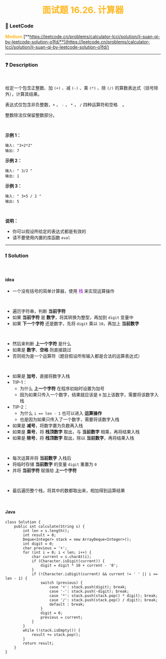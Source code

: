 <h1 style="text-align: center;"> <span style="color: #FFB822;">面试题 16.26. 计算器</span> </h1>

### 🚀 LeetCode

<base target="_blank">

<span style="color: #FFB822;">**Medium**</span> [**https://leetcode.cn/problems/calculator-lcci/solution/ji-suan-qi-by-leetcode-solution-o1fd/**](https://leetcode.cn/problems/calculator-lcci/solution/ji-suan-qi-by-leetcode-solution-o1fd/)

---

### ❓ Description

<br/>

给定一个包含正整数、加 `(+)` 、减 `(-)` 、乘 `(*)` 、除 `(/)` 的算数表达式（括号除外），计算其结果。

表达式仅包含非负整数，`+` ， `-` ， `*` ， `/` 四种运算符和空格 ` ` 。

整数除法仅保留整数部分。

<br/>

**示例 1：**

```
输入: "3+2*2"
输出: 7
```

**示例 2：**

```
输入: " 3/2 "
输出: 1
```

**示例 3：**

```
输入: " 3+5 / 2 "
输出: 5
```

<br/>

**说明：**

* 你可以假设所给定的表达式都是有效的
* 请不要使用内置的库函数 `eval`

---

### ❗ Solution

<br/>

#### idea

* 一个没有括号的简单计算器，使用 <span style="color: #AF52DE;">**栈**</span> 来实现运算操作

<br/>

* 遍历字符串，判断 **当前字符**
* 如果 **当前字符** 是 **数字**，将其转换为整型，再加到 `digit` 变量中
* 如果 **下一个字符** 还是数字，先将 `digit` 乘以 `10`，再加上 **当前数字**

<br/>

* 然后来判断 **上一个字符** 是什么
* 如果是 **数字**、**空格** 则直接跳过
* 否则视为是一个运算符（题目假设所有输入都是合法的运算表达式）

<br/>

* 如果是 **加号**，直接将数字入栈
* TIP-1：
    * 为什么 **上一个字符** 在程序初始时设置为加号
    * 因为如果只传入一个数字，结果就应该是 `0` 加上该数字，需要将该数字入栈
* TIP-2：
    * 为什么 `i == len - 1` 也可以进入 **运算操作**
    * 也是因为如果只传入了一个数字，需要将该数字入栈
* 如果是 **减号**，将数字置为负数再入栈
* 如果是 **乘号**，将 **栈顶数字** 取出，与 **当前数字** 相乘，再将结果入栈
* 如果是 **除号**，将 **栈顶数字** 取出，除以 **当前数字**，再将结果入栈

<br/>

* 每次运算并将 **当前数字** 入栈后
* 将临时存储 **当前数字** 的变量 `digit` 重置为 `0`
* 并将 **当前字符** 赋值给 **上一个字符**

<br/>

* 最后遍历整个栈，将其中的数都取出来，相加得到运算结果

<br/>

#### Java

```
class Solution {
    public int calculate(String s) {
        int len = s.length();
        int result = 0;
        Deque<Integer> stack = new ArrayDeque<Integer>();
        int digit = 0;
        char previous = '+';
        for (int i = 0; i < len; i++) {
            char current = s.charAt(i);
            if (Character.isDigit(current)) {
                digit = digit * 10 + current - '0';
            }
            if (!Character.isDigit(current) && current != ' ' || i == len - 1) {
                switch (previous) {
                    case '+': stack.push(digit); break;
                    case '-': stack.push(-digit); break;
                    case '*': stack.push(stack.pop() * digit); break;
                    case '/': stack.push(stack.pop() / digit); break;
                    default : break;
                }
                digit = 0;
                previous = current;
            }
        }
        while (!stack.isEmpty()) {
            result += stack.pop();
        }
        return result;
    }
}
```
